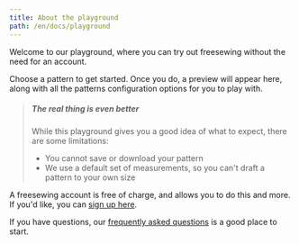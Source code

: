 ```yaml
---
title: About the playground
path: /en/docs/playground
---
```


Welcome to our playground, where you can try out freesewing without the need for an account.

Choose a pattern to get started. Once you do, a preview will appear here, along with all the
patterns configuration options for you to play with.

> ##### The real thing is even better
>
> While this playground gives you a good idea of what to expect, there are some limitations:
>
> - You cannot save or download your pattern
> - We use a default set of measurements, so you can't draft a pattern to your own size

A freesewing account is free of charge, and allows you to do this and more.
If you'd like, you can [sign up here](/en/signup).

If you have questions, our [frequently asked questions](/en/docs/faq) is a good place to start.
